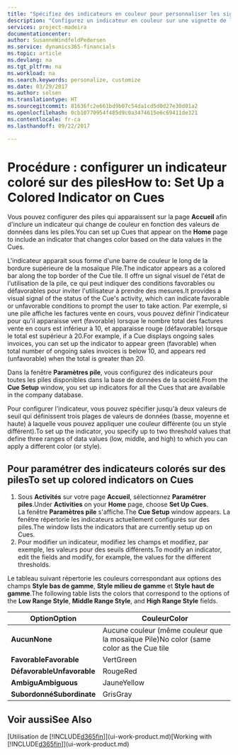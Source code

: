 ```yaml
---
title: "Spécifiez des indicateurs en couleur pour personnaliser les signaux visuels à propos de l'activité d'une pile | Microsoft Docs"
description: "Configurez un indicateur en couleur sur une vignette de la pile pour fournir un signal visuel personnalisé de l'activité de la pile."
services: project-madeira
documentationcenter: 
author: SusanneWindfeldPedersen
ms.service: dynamics365-financials
ms.topic: article
ms.devlang: na
ms.tgt_pltfrm: na
ms.workload: na
ms.search.keywords: personalize, customize
ms.date: 03/29/2017
ms.author: solsen
ms.translationtype: HT
ms.sourcegitcommit: 81636fc2e661bd9b07c54da1cd5d0d27e30d01a2
ms.openlocfilehash: 0cb10770954f485d9c0a3474615e6c69411de321
ms.contentlocale: fr-ca
ms.lasthandoff: 09/22/2017

---
```

# <a name="how-to-set-up-a-colored-indicator-on-cues"></a><span data-ttu-id="ed9bc-103">Procédure : configurer un indicateur coloré sur des piles</span><span class="sxs-lookup"><span data-stu-id="ed9bc-103">How to: Set Up a Colored Indicator on Cues</span></span>
<span data-ttu-id="ed9bc-104">Vous pouvez configurer des piles qui apparaissent sur la page **Accueil** afin d'inclure un indicateur qui change de couleur en fonction des valeurs de données dans les piles.</span><span class="sxs-lookup"><span data-stu-id="ed9bc-104">You can set up Cues that appear on the **Home** page to include an indicator that changes color based on the data values in the Cues.</span></span>

<span data-ttu-id="ed9bc-105">L'indicateur apparait sous forme d'une barre de couleur le long de la bordure supérieure de la mosaïque Pile.</span><span class="sxs-lookup"><span data-stu-id="ed9bc-105">The indicator appears as a colored bar along the top border of the Cue tile.</span></span> <span data-ttu-id="ed9bc-106">Il offre un signal visuel de l'état de l'utilisation de la pile, ce qui peut indiquer des conditions favorables ou défavorables pour inviter l'utilisateur à prendre des mesures.</span><span class="sxs-lookup"><span data-stu-id="ed9bc-106">It provides a visual signal of the status of the Cue's activity, which can indicate favorable or unfavorable conditions to prompt the user to take action.</span></span> <span data-ttu-id="ed9bc-107">Par exemple, si une pile affiche les factures vente en cours, vous pouvez définir l'indicateur pour qu'il apparaisse vert (favorable) lorsque le nombre total des factures vente en cours est inférieur à 10, et apparaisse rouge (défavorable) lorsque le total est supérieur à 20.</span><span class="sxs-lookup"><span data-stu-id="ed9bc-107">For example, if a Cue displays ongoing sales invoices, you can set up the indicator to appear green (favorable) when total number of ongoing sales invoices is below 10, and appears red (unfavorable) when the total is greater than 20.</span></span>

<span data-ttu-id="ed9bc-108">Dans la fenêtre **Paramètres pile**, vous configurez des indicateurs pour toutes les piles disponibles dans la base de données de la société.</span><span class="sxs-lookup"><span data-stu-id="ed9bc-108">From the **Cue Setup** window, you set up indicators for all the Cues that are available in the company database.</span></span>

<span data-ttu-id="ed9bc-109">Pour configurer l'indicateur, vous pouvez spécifier jusqu'à deux valeurs de seuil qui définissent trois plages de valeurs de données (basse, moyenne et haute) à laquelle vous pouvez appliquer une couleur différente (ou un style différent).</span><span class="sxs-lookup"><span data-stu-id="ed9bc-109">To set up the indicator, you specify up to two threshold values that define three ranges of data values (low, middle, and high) to which you can apply a different color (or style).</span></span>

## <a name="to-set-up-colored-indicators-on-cues"></a><span data-ttu-id="ed9bc-110">Pour paramétrer des indicateurs colorés sur des piles</span><span class="sxs-lookup"><span data-stu-id="ed9bc-110">To set up colored indicators on Cues</span></span>
1. <span data-ttu-id="ed9bc-111">Sous **Activités** sur votre page **Accueil**, sélectionnez **Paramétrer piles**.</span><span class="sxs-lookup"><span data-stu-id="ed9bc-111">Under **Activities** on your **Home** page, choose **Set Up Cues**.</span></span>  
   <span data-ttu-id="ed9bc-112">La fenêtre **Paramètres pile** s'affiche.</span><span class="sxs-lookup"><span data-stu-id="ed9bc-112">The **Cue Setup** window appears.</span></span> <span data-ttu-id="ed9bc-113">La fenêtre répertorie les indicateurs actuellement configurés sur des piles.</span><span class="sxs-lookup"><span data-stu-id="ed9bc-113">The window lists the indicators that are currently setup up on Cues.</span></span>
2. <span data-ttu-id="ed9bc-114">Pour modifier un indicateur, modifiez les champs et modifiez, par exemple, les valeurs pour des seuils différents.</span><span class="sxs-lookup"><span data-stu-id="ed9bc-114">To modify an indicator, edit the fields and modify, for example, the values for the different thresholds.</span></span>  

<span data-ttu-id="ed9bc-115">Le tableau suivant répertorie les couleurs correspondant aux options des champs **Style bas de gamme**, **Style milieu de gamme** et **Style haut de gamme**.</span><span class="sxs-lookup"><span data-stu-id="ed9bc-115">The following table lists the colors that correspond to the options of the **Low Range Style**, **Middle Range Style**, and **High Range Style** fields.</span></span>

| <span data-ttu-id="ed9bc-116">Option</span><span class="sxs-lookup"><span data-stu-id="ed9bc-116">Option</span></span> | <span data-ttu-id="ed9bc-117">Couleur</span><span class="sxs-lookup"><span data-stu-id="ed9bc-117">Color</span></span> |
| --- | --- |
| <span data-ttu-id="ed9bc-118">**Aucun**</span><span class="sxs-lookup"><span data-stu-id="ed9bc-118">**None**</span></span> |<span data-ttu-id="ed9bc-119">Aucune couleur (même couleur que la mosaïque Pile)</span><span class="sxs-lookup"><span data-stu-id="ed9bc-119">No color (same color as the Cue tile</span></span> |
| <span data-ttu-id="ed9bc-120">**Favorable**</span><span class="sxs-lookup"><span data-stu-id="ed9bc-120">**Favorable**</span></span> |<span data-ttu-id="ed9bc-121">Vert</span><span class="sxs-lookup"><span data-stu-id="ed9bc-121">Green</span></span> |
| <span data-ttu-id="ed9bc-122">**Défavorable**</span><span class="sxs-lookup"><span data-stu-id="ed9bc-122">**Unfavorable**</span></span> |<span data-ttu-id="ed9bc-123">Rouge</span><span class="sxs-lookup"><span data-stu-id="ed9bc-123">Red</span></span> |
| <span data-ttu-id="ed9bc-124">**Ambigu**</span><span class="sxs-lookup"><span data-stu-id="ed9bc-124">**Ambiguous**</span></span> |<span data-ttu-id="ed9bc-125">Jaune</span><span class="sxs-lookup"><span data-stu-id="ed9bc-125">Yellow</span></span> |
| <span data-ttu-id="ed9bc-126">**Subordonné**</span><span class="sxs-lookup"><span data-stu-id="ed9bc-126">**Subordinate**</span></span> |<span data-ttu-id="ed9bc-127">Gris</span><span class="sxs-lookup"><span data-stu-id="ed9bc-127">Gray</span></span> |

## <a name="see-also"></a><span data-ttu-id="ed9bc-128">Voir aussi</span><span class="sxs-lookup"><span data-stu-id="ed9bc-128">See Also</span></span>
<span data-ttu-id="ed9bc-129">[Utilisation de [!INCLUDE[d365fin](includes/d365fin_md.md)]](ui-work-product.md)</span><span class="sxs-lookup"><span data-stu-id="ed9bc-129">[Working with [!INCLUDE[d365fin](includes/d365fin_md.md)]](ui-work-product.md)</span></span>

